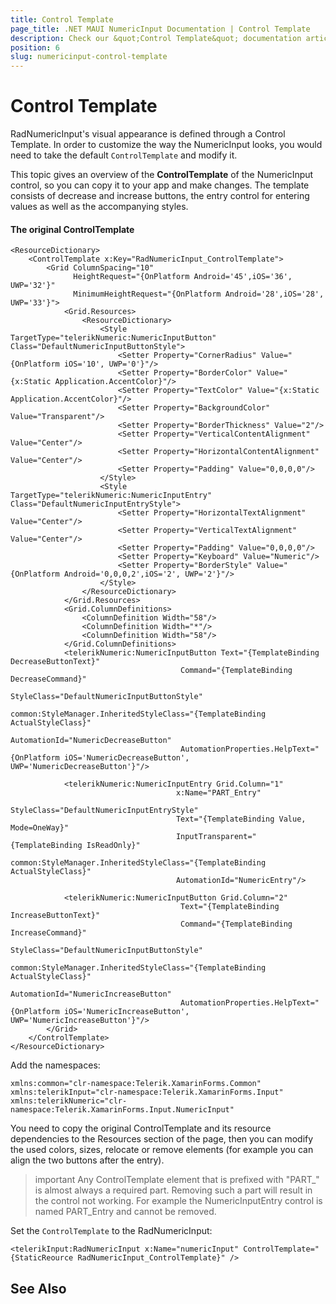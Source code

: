 ```yaml
---
title: Control Template
page_title: .NET MAUI NumericInput Documentation | Control Template
description: Check our &quot;Control Template&quot; documentation article for Telerik NumericInput for .NET MAUI
position: 6
slug: numericinput-control-template
---
```


# Control Template

RadNumericInput's visual appearance is defined through a Control Template. In order to customize the way the NumericInput looks, you would need to take the default `ControlTemplate` and modify it. 

This topic gives an overview of the **ControlTemplate** of the NumericInput control, so you can copy it to your app and make changes. The template consists of decrease and increase buttons, the entry control for entering values as well as the accompanying styles.  

#### The original ControlTemplate

```XAML
<ResourceDictionary>
	<ControlTemplate x:Key="RadNumericInput_ControlTemplate">
	    <Grid ColumnSpacing="10"
	          HeightRequest="{OnPlatform Android='45',iOS='36', UWP='32'}"
	          MinimumHeightRequest="{OnPlatform Android='28',iOS='28', UWP='33'}">
	        <Grid.Resources>
	            <ResourceDictionary>
	                <Style TargetType="telerikNumeric:NumericInputButton" Class="DefaultNumericInputButtonStyle">
	                    <Setter Property="CornerRadius" Value="{OnPlatform iOS='10', UWP='0'}"/>
	                    <Setter Property="BorderColor" Value="{x:Static Application.AccentColor}"/>
	                    <Setter Property="TextColor" Value="{x:Static Application.AccentColor}"/>
	                    <Setter Property="BackgroundColor" Value="Transparent"/>
	                    <Setter Property="BorderThickness" Value="2"/>
	                    <Setter Property="VerticalContentAlignment" Value="Center"/>
	                    <Setter Property="HorizontalContentAlignment" Value="Center"/>
	                    <Setter Property="Padding" Value="0,0,0,0"/>
	                </Style>
	                <Style TargetType="telerikNumeric:NumericInputEntry" Class="DefaultNumericInputEntryStyle">
	                    <Setter Property="HorizontalTextAlignment" Value="Center"/>
	                    <Setter Property="VerticalTextAlignment" Value="Center"/>
	                    <Setter Property="Padding" Value="0,0,0,0"/>
	                    <Setter Property="Keyboard" Value="Numeric"/>
	                    <Setter Property="BorderStyle" Value="{OnPlatform Android='0,0,0,2',iOS='2', UWP='2'}"/>
	                </Style>
	            </ResourceDictionary>
	        </Grid.Resources>
	        <Grid.ColumnDefinitions>
	            <ColumnDefinition Width="58"/>
	            <ColumnDefinition Width="*"/>
	            <ColumnDefinition Width="58"/>
	        </Grid.ColumnDefinitions>
	        <telerikNumeric:NumericInputButton Text="{TemplateBinding DecreaseButtonText}"
	                                  Command="{TemplateBinding DecreaseCommand}"
	                                  StyleClass="DefaultNumericInputButtonStyle"
	                                  common:StyleManager.InheritedStyleClass="{TemplateBinding ActualStyleClass}"
	                                  AutomationId="NumericDecreaseButton"
	                                  AutomationProperties.HelpText="{OnPlatform iOS='NumericDecreaseButton', UWP='NumericDecreaseButton'}"/>
	
	        <telerikNumeric:NumericInputEntry Grid.Column="1"
	                                 x:Name="PART_Entry"
	                                 StyleClass="DefaultNumericInputEntryStyle"
	                                 Text="{TemplateBinding Value, Mode=OneWay}"
	                                 InputTransparent="{TemplateBinding IsReadOnly}"
	                                 common:StyleManager.InheritedStyleClass="{TemplateBinding ActualStyleClass}"
	                                 AutomationId="NumericEntry"/>
	
	        <telerikNumeric:NumericInputButton Grid.Column="2"
	                                  Text="{TemplateBinding IncreaseButtonText}"
	                                  Command="{TemplateBinding IncreaseCommand}"
	                                  StyleClass="DefaultNumericInputButtonStyle"
	                                  common:StyleManager.InheritedStyleClass="{TemplateBinding ActualStyleClass}"
	                                  AutomationId="NumericIncreaseButton"
	                                  AutomationProperties.HelpText="{OnPlatform iOS='NumericIncreaseButton', UWP='NumericIncreaseButton'}"/>
	    </Grid>
	</ControlTemplate>
</ResourceDictionary>
```

Add the namespaces: 

```XAML
xmlns:common="clr-namespace:Telerik.XamarinForms.Common"
xmlns:telerikInput="clr-namespace:Telerik.XamarinForms.Input"
xmlns:telerikNumeric="clr-namespace:Telerik.XamarinForms.Input.NumericInput"
```

You need to copy the original ControlTemplate and its resource dependencies to the Resources section of the page, then you can modify the used colors, sizes, relocate or remove elements (for example you can align the two buttons after the entry). 

>important Any ControlTemplate element that is prefixed with "PART_" is almost always a required part. Removing such a part will result in the control not working. For example the NumericInputEntry control is named PART_Entry and cannot be removed.

Set the `ControlTemplate` to the RadNumericInput:

```XAML
<telerikInput:RadNumericInput x:Name="numericInput" ControlTemplate="{StaticReource RadNumericInput_ControlTemplate}" />
```

## See Also
